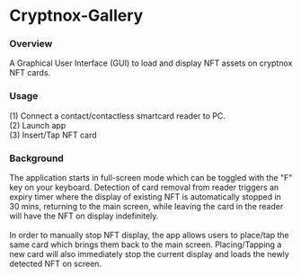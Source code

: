 # Cryptnox-Gallery

### Overview

A Graphical User Interface (GUI) to load and display NFT assets on cryptnox NFT cards.

### Usage
(1) Connect a contact/contactless smartcard reader to PC. <br>
(2) Launch app <br>
(3) Insert/Tap NFT card <br>

### Background
The application starts in full-screen mode which can be toggled with the "F" key on your keyboard.
Detection of card removal from reader triggers an expiry timer where the display of existing NFT is automatically stopped in 30 mins, returning to the main screen, while leaving the card in the reader will have the NFT on display indefinitely. <br> <br>
In order to manually stop NFT display, the app allows users to place/tap the same card which brings them back to the main screen.
Placing/Tapping a new card will also immediately stop the current display and loads the newly detected NFT on screen.
